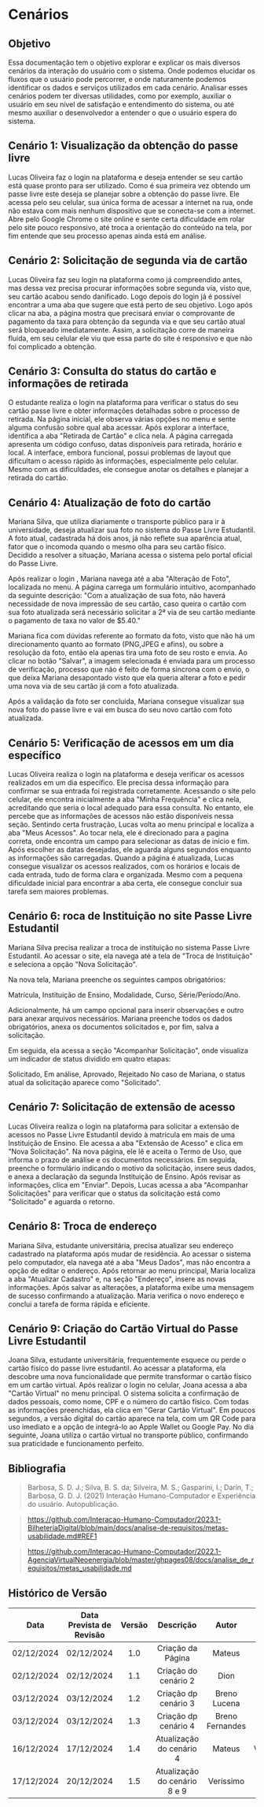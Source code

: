 # Cenários

## Objetivo

Essa documentação tem o objetivo explorar e explicar os mais diversos cenários da interação do usuário com o sistema. Onde podemos elucidar os fluxos que o usuário pode percorrer, e onde naturamente podemos identificar os dados e serviços utilizados em cada cenário. Analisar esses cenários podem ter diversas utilidades, como por exemplo, auxiliar o usuário em seu nível de satisfação e entendimento do sistema, ou até mesmo auxiliar o desenvolvedor a entender o que o usuário espera do sistema.

## Cenário 1: Visualização da obtenção do passe livre

Lucas Oliveira faz o login na plataforma e deseja entender se seu cartão está quase pronto para ser utilizado. Como é sua primeira vez obtendo um passe livre este deseja se planejar sobre a obtenção do passe livre. Ele acessa pelo seu celular, sua única forma de acessar a internet na rua, onde não estava com mais nenhum dispositivo que se conecta-se com a internet. Abre pelo Google Chrome o site online e sente certa dificuldade em rolar pelo site pouco responsivo, até troca a orientação do conteúdo na tela, por fim entende que seu processo apenas ainda está em análise.

## Cenário 2: Solicitação de segunda via de cartão

Lucas Oliveira faz seu login na plataforma como já compreendido antes, mas dessa vez precisa procurar informações sobre segunda via, visto que, seu cartão acabou sendo danificado. Logo depois do login já é possível encontrar a uma aba que sugere que está perto de seu objetivo. Logo após clicar na aba, a página mostra que precisará enviar o comprovante de pagamento da taxa para obtenção da segunda via e que seu cartão atual será bloqueado imediatamente. Assim, a solicitação corre de maneira fluida, em seu celular ele viu que essa parte do site é responsivo e que não foi complicado a obtenção.

## Cenário 3: Consulta do status do cartão e informações de retirada

O estudante realiza o login na plataforma para verificar o status do seu cartão passe livre e obter informações detalhadas sobre o processo de retirada. Na página inicial, ele observa várias opções no menu e sente alguma confusão sobre qual aba acessar. Após explorar a interface, identifica a aba "Retirada de Cartão" e clica nela. A página carregada apresenta um código confuso, datas disponíveis para retirada, horário e local. A interface, embora funcional, possui problemas de layout que dificultam o acesso rápido às informações, especialmente pelo celular. Mesmo com as dificuldades, ele consegue anotar os detalhes e planejar a retirada do cartão.

## Cenário 4: Atualização de foto do cartão

Mariana Silva, que utiliza diariamente o transporte público para ir à universidade, deseja atualizar sua foto no sistema do Passe Livre Estudantil. A foto atual, cadastrada há dois anos, já não reflete sua aparência atual, fator que o incomoda quando o mesmo olha para seu cartão físico. Decidido a resolver a situação, Mariana acessa o sistema pelo portal oficial do Passe Livre.

Após realizar o login , Mariana navega até a aba "Alteração de Foto", localizada no menu. A página carrega um formulário intuitivo, acompanhado da seguinte descrição: "Com a atualização de sua foto, não haverá necessidade de nova impressão de seu cartão, caso queira o cartão com sua foto atualizada será necessário solicitar a 2ª via de seu cartão mediante o pagamento de taxa no valor de $5.40."

Mariana fica com dúvidas referente ao formato da foto, visto que não há um direcionamento quanto ao formato (PNG,JPEG e afins), ou sobre a resolução da foto, então ela apenas tira uma foto de seu rosto e envia. Ao clicar no botão "Salvar", a imagem selecionada é enviada para um processo de verificação, processo que não é feito de forma síncrona com o envio, o que deixa Mariana desapontado visto que ela queria alterar a foto e pedir uma nova via de seu cartão já com a foto atualizada.

Após a validação da foto ser concluída, Mariana consegue visualizar sua nova foto do passe livre e vai em busca do seu novo cartão com foto atualizada.

## Cenário 5: Verificação de acessos em um dia específico

Lucas Oliveira realiza o login na plataforma e deseja verificar os acessos realizados em um dia específico. Ele precisa dessa informação para confirmar se sua entrada foi registrada corretamente. Acessando o site pelo celular, ele encontra inicialmente a aba "Minha Frequência" e clica nela, acreditando que seria o local adequado para essa consulta. No entanto, ele percebe que as informações de acessos não estão disponíveis nessa seção. Sentindo certa frustração, Lucas volta ao menu principal e localiza a aba "Meus Acessos". Ao tocar nela, ele é direcionado para a pagina correta, onde encontra um campo para selecionar as datas de início e fim. Após escolher as datas desejadas, ele aguarda alguns segundos enquanto as informações são carregadas. Quando a página é atualizada, Lucas consegue visualizar os acessos realizados, com os horários e locais de cada entrada, tudo de forma clara e organizada. Mesmo com a pequena dificuldade inicial para encontrar a aba certa, ele consegue concluir sua tarefa sem maiores problemas.

## Cenário 6: roca de Instituição no site Passe Livre Estudantil

Mariana Silva precisa realizar a troca de instituição no sistema Passe Livre Estudantil. Ao acessar o site, ela navega até a tela de "Troca de Instituição" e seleciona a opção "Nova Solicitação".

Na nova tela, Mariana preenche os seguintes campos obrigatórios:

Matrícula, Instituição de Ensino, Modalidade, Curso, Série/Período/Ano.

Adicionalmente, há um campo opcional para inserir observações e outro para anexar arquivos necessários. Mariana preenche todos os dados obrigatórios, anexa os documentos solicitados e, por fim, salva a solicitação.

Em seguida, ela acessa a seção "Acompanhar Solicitação", onde visualiza um indicador de status dividido em quatro etapas:

Solicitado, Em análise, Aprovado, Rejeitado
No caso de Mariana, o status atual da solicitação aparece como "Solicitado".

## Cenário 7: Solicitação de extensão de acesso

Lucas Oliveira realiza o login na plataforma para solicitar a extensão de acessos no Passe Livre Estudantil devido à matrícula em mais de uma Instituição de Ensino. Ele acessa a aba "Extensão de Acesso" e clica em "Nova Solicitação". Na nova página, ele lê e aceita o Termo de Uso, que informa o prazo de análise e os documentos necessários. Em seguida, preenche o formulário indicando o motivo da solicitação, insere seus dados, e anexa a declaração da segunda Instituição de Ensino. Após revisar as informações, clica em "Enviar". Depois, Lucas acessa a aba "Acompanhar Solicitações" para verificar que o status da solicitação está como "Solicitado" e aguarda o retorno.

## Cenário 8: Troca de endereço

Mariana Silva, estudante universitária, precisa atualizar seu endereço cadastrado na plataforma após mudar de residência. Ao acessar o sistema pelo computador, ela navega até a aba "Meus Dados", mas não encontra a opção de editar o endereço.
Após retornar ao menu principal, Maria localiza a aba "Atualizar Cadastro" e, na seção "Endereço", insere as novas informações. Após salvar as alterações, a plataforma exibe uma mensagem de sucesso confirmando a atualização. Maria verifica o novo endereço e conclui a tarefa de forma rápida e eficiente.

## Cenário 9: Criação do Cartão Virtual do Passe Livre Estudantil

Joana Silva, estudante universitária, frequentemente esquece ou perde o cartão físico do passe livre estudantil. Ao acessar a plataforma, ela descobre uma nova funcionalidade que permite transformar o cartão físico em um cartão virtual.
Após realizar o login no celular, Joana acessa a aba "Cartão Virtual" no menu principal. O sistema solicita a confirmação de dados pessoais, como nome, CPF e o número do cartão físico. Com todas as informações preenchidas, ela clica em "Gerar Cartão Virtual".
Em poucos segundos, a versão digital do cartão aparece na tela, com um QR Code para uso imediato e a opção de integrá-lo ao Apple Wallet ou Google Pay. No dia seguinte, Joana utiliza o cartão virtual no transporte público, confirmando sua praticidade e funcionamento perfeito.

## Bibliografia

> Barbosa, S. D. J.; Silva, B. S. da; Silveira, M. S.; Gasparini, I.; Darin, T.; Barbosa, G. D. J. (2021) Interação Humano-Computador e Experiência do usuário. Autopublicação.

> https://github.com/Interacao-Humano-Computador/2023.1-BilheteriaDigital/blob/main/docs/analise-de-requisitos/metas-usabilidade.md#REF1

> https://github.com/Interacao-Humano-Computador/2022.1-AgenciaVirtualNeoenergia/blob/master/ghpages08/docs/analise_de_requisitos/metas_usabilidade.md

## Histórico de Versão

|    Data    | Data Prevista de Revisão | Versão |        Descrição         |      Autor      |  Revisor  |
| :--------: | :----------------------: | :----: | :----------------------: | :-------------: | :-------: |
| 02/12/2024 |        02/12/2024        |  1.0   |    Criação da Página     |     Mateus      |   Dion    |
| 02/12/2024 |        02/12/2024        |  1.1   |   Criação do cenário 2   |      Dion       |  Mateus   |
| 03/12/2024 |        03/12/2024        |  1.2   |   Criação dp cenário 3   |  Breno Lucena   |  Mateus   |
| 03/12/2024 |        03/12/2024        |  1.3   |   Criação dp cenário 4   | Breno Fernandes |  Mateus   |
| 16/12/2024 |        17/12/2024        |  1.4   | Atualização do cenário 4 |     Mateus      | Verissimo |
| 17/12/2024 |        20/12/2024        |  1.5   | Atualização do cenário 8 e 9 | Verissimo   | Mateus    |
